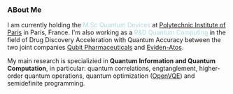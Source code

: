 ### ABout Me
I am currently holding the <span style="color:lightblue">M.Sc Quantum Devices</span> at [Polytechnic Institute of Paris](https://www.ip-paris.fr) in Paris, France. I'm also working as a <span style="color:lightblue">R&D Quantum Computing </span> in the field of Drug Discovery Acceleration with Quantum Accuracy between the two joint companies [Qubit Pharmaceuticals](https://www.qubit-pharmaceuticals.com) and [Eviden-Atos](https://eviden.com/fr-fr/). 

My main research is specializied in **Quantum Information and Quantum Computation**, in particular: quantum correlations, engtanglement, higher-order quantum operations, quantum optimization ([OpenVQE](https://arxiv.org/abs/2206.08798)) and semidefinite programming.

<!--
**huybinhtr/huybinhtr** is a ✨ _special_ ✨ repository because its `README.md` (this file) appears on your GitHub profile.

Here are some ideas to get you started:

- 🔭 I’m currently working on ...
- 🌱 I’m currently learning ...
- 👯 I’m looking to collaborate on ...
- 🤔 I’m looking for help with ...
- 💬 Ask me about ...
- 📫 How to reach me: ...
- 😄 Pronouns: ...
- ⚡ Fun fact: ...
-->
